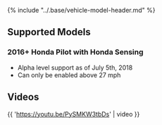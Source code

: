 {% include "../.base/vehicle-model-header.md" %}


## Supported Models

### 2016+ Honda Pilot with Honda Sensing

* Alpha level support as of July 5th, 2018
* Can only be enabled above 27 mph

## Videos

{{ 'https://youtu.be/PySMKW3tbDs' | video }}

